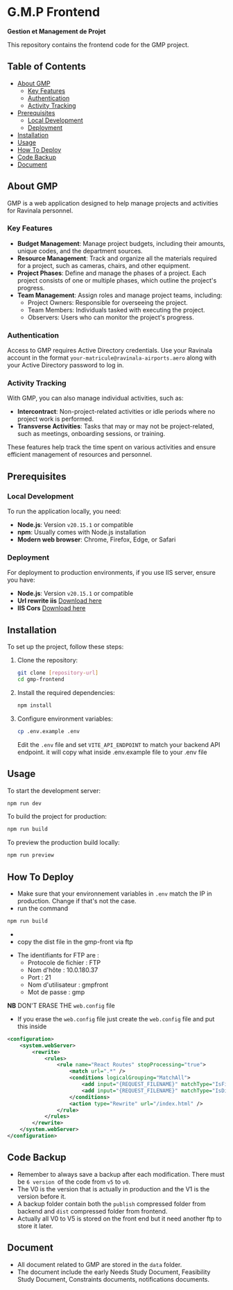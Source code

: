 # G.M.P Frontend

**Gestion et Management de Projet**

This repository contains the frontend code for the GMP project.

## Table of Contents

- [About GMP](#about-gmp)
  - [Key Features](#key-features)
  - [Authentication](#authentication)
  - [Activity Tracking](#activity-tracking)
- [Prerequisites](#prerequisites)
  - [Local Development](#local-development)
  - [Deployment](#deployment)
- [Installation](#installation)
- [Usage](#usage)
- [How To Deploy](#how-to-deploy)
- [Code Backup](#code-backup)
- [Document](#document)

## About GMP

GMP is a web application designed to help manage projects and activities for Ravinala personnel.

### Key Features

- **Budget Management**: Manage project budgets, including their amounts, unique codes, and the department sources.
- **Resource Management**: Track and organize all the materials required for a project, such as cameras, chairs, and other equipment.
- **Project Phases**: Define and manage the phases of a project. Each project consists of one or multiple phases, which outline the project's progress.
- **Team Management**: Assign roles and manage project teams, including:
  - Project Owners: Responsible for overseeing the project.
  - Team Members: Individuals tasked with executing the project.
  - Observers: Users who can monitor the project's progress.

### Authentication

Access to GMP requires Active Directory credentials. Use your Ravinala account in the format `your-matricule@ravinala-airports.aero` along with your Active Directory password to log in.

### Activity Tracking

With GMP, you can also manage individual activities, such as:

- **Intercontract**: Non-project-related activities or idle periods where no project work is performed.
- **Transverse Activities**: Tasks that may or may not be project-related, such as meetings, onboarding sessions, or training.

These features help track the time spent on various activities and ensure efficient management of resources and personnel.

## Prerequisites

### Local Development

To run the application locally, you need:

- **Node.js**: Version `v20.15.1` or compatible
- **npm**: Usually comes with Node.js installation
- **Modern web browser**: Chrome, Firefox, Edge, or Safari

### Deployment

For deployment to production environments, if you use IIS server, ensure you have:

- **Node.js**: Version `v20.15.1` or compatible
- **Url rewrite iis** [Download here](https://www.iis.net/downloads/microsoft/url-rewrite)
- **IIS Cors** [Download here](https://www.iis.net/downloads/microsoft/iis-cors-module)

## Installation

To set up the project, follow these steps:

1. Clone the repository:

   ```bash
   git clone [repository-url]
   cd gmp-frontend
   ```

2. Install the required dependencies:

   ```bash
   npm install
   ```

3. Configure environment variables:
   ```bash
   cp .env.example .env
   ```
   Edit the `.env` file and set `VITE_API_ENDPOINT` to match your backend API endpoint.
   it will copy what inside .env.example file to your .env file

## Usage

To start the development server:

```bash
npm run dev
```

To build the project for production:

```bash
npm run build
```

To preview the production build locally:

```bash
npm run preview
```

## How To Deploy

- Make sure that your environnement variables in `.env` match the IP in production. Change if that's not the case.
- run the command

```bash
npm run build
```
-
- copy the dist file in the gmp-front via ftp

* The identifiants for FTP are :
  - Protocole de fichier : FTP
  - Nom d'hôte : 10.0.180.37
  - Port : 21
  - Nom d'utilisateur : gmpfront
  - Mot de passe : gmp

**NB** DON'T ERASE THE `web.config` file

- If you erase the `web.config` file just create the `web.config` file and put this inside

```xml
<configuration>
    <system.webServer>
        <rewrite>
            <rules>
                <rule name="React Routes" stopProcessing="true">
                    <match url=".*" />
                    <conditions logicalGrouping="MatchAll">
                        <add input="{REQUEST_FILENAME}" matchType="IsFile" negate="true" />
                        <add input="{REQUEST_FILENAME}" matchType="IsDirectory" negate="true" />
                    </conditions>
                    <action type="Rewrite" url="/index.html" />
                </rule>
            </rules>
        </rewrite>
    </system.webServer>
</configuration>

```

## Code Backup

- Remember to always save a backup after each modification. There must be `6 version `of the code from `v5` to `v0`.
- The V0 is the version that is actually in production and the V1 is the version before it.
- A backup folder contain both the `publish` compressed folder from backend and `dist` compressed folder from frontend.
- Actually all V0 to V5 is stored on the front end but it need another ftp to store it later.

## Document

- All document related to GMP are stored in the `data` folder.
- The document include the early Needs Study Document, Feasibility Study Document, Constraints documents, notifications documents. 
